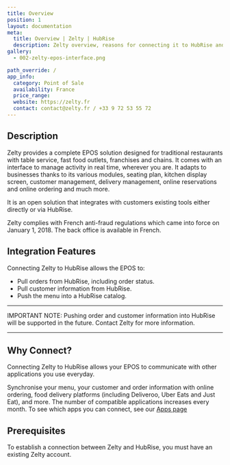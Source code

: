 ```yaml
---
title: Overview
position: 1
layout: documentation
meta:
  title: Overview | Zelty | HubRise
  description: Zelty overview, reasons for connecting it to HubRise and summary of integrated features. Synchronise data between your EPOS and your apps.
gallery:
  - 002-zelty-epos-interface.png

path_override: /
app_info:
  category: Point of Sale
  availability: France
  price_range: 
  website: https://zelty.fr
  contact: contact@zelty.fr / +33 9 72 53 55 72
---
```


## Description

Zelty provides a complete EPOS solution designed for traditional restaurants with table service, fast food outlets, franchises and chains. It comes with an interface to manage activity in real time, wherever you are. It adapts to businesses thanks to its various modules, seating plan, kitchen display screen, customer management, delivery management, online reservations and online ordering and much more.

It is an open solution that integrates with customers existing tools either directly or via HubRise.

Zelty complies with French anti-fraud regulations which came into force on January 1, 2018.
The back office is available in French.

## Integration Features

Connecting Zelty to HubRise allows the EPOS to:

- Pull orders from HubRise, including order status.
- Pull customer information from HubRise.
- Push the menu into a HubRise catalog.

-----

IMPORTANT NOTE: Pushing order and customer information into HubRise will be supported in the future. Contact Zelty for more information.

-----


## Why Connect?

Connecting Zelty to HubRise allows your EPOS to communicate with other applications you use everyday.

Synchronise your menu, your customer and order information with online ordering, food delivery platforms (including Deliveroo, Uber Eats and Just Eat), and more. The number of compatible applications increases every month. To see which apps you can connect, see our  [Apps page](/apps)


## Prerequisites

To establish a connection between Zelty and HubRise, you must have an existing Zelty account.
